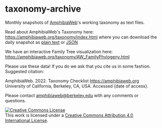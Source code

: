 # taxonomy-archive
Monthly snapshots of [AmphibiaWeb](https://amphibiaweb.org)'s working taxonomy as text files.

Read about AmphibiaWeb's Taxonomy here: https://amphibiaweb.org/taxonomy/index.html where you can download the daily snapshot as [plain text](https://amphibiaweb.org/amphib_names.txt) or [JSON](https://amphibiaweb.org/amphib_names.json)

We have an interactive Family Tree visualization here:
https://amphibiaweb.org/taxonomy/AW_FamilyPhylogeny.html

Please use these data! If you do we ask that you cite us in some fashion. Suggested citation:

AmphibiaWeb. 2022. Taxonomy Checklist <https://amphibiaweb.org> University of California, Berkeley, CA, USA. Accessed {date of access}.


Please contact amphibiaweb@berkeley.edu with any comments or questions.

<a rel="license" href="http://creativecommons.org/licenses/by/4.0/"><img alt="Creative Commons License" style="border-width:0" src="https://i.creativecommons.org/l/by/4.0/88x31.png" /></a><br />This work is licensed under a <a rel="license" href="http://creativecommons.org/licenses/by/4.0/">Creative Commons Attribution 4.0 International License</a>.
